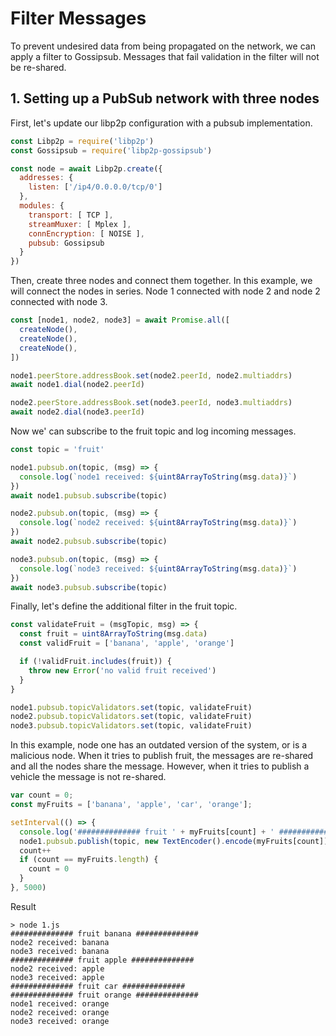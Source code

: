# Filter Messages

To prevent undesired data from being propagated on the network, we can apply a filter to Gossipsub. Messages that fail validation in the filter will not be re-shared.

## 1. Setting up a PubSub network with three nodes

First, let's update our libp2p configuration with a pubsub implementation.

```JavaScript
const Libp2p = require('libp2p')
const Gossipsub = require('libp2p-gossipsub')

const node = await Libp2p.create({
  addresses: {
    listen: ['/ip4/0.0.0.0/tcp/0']
  },
  modules: {
    transport: [ TCP ],
    streamMuxer: [ Mplex ],
    connEncryption: [ NOISE ],
    pubsub: Gossipsub
  }
})
```

Then, create three nodes and connect them together. In this example, we will connect the nodes in series. Node 1 connected with node 2 and node 2 connected with node 3.

```JavaScript
const [node1, node2, node3] = await Promise.all([
  createNode(),
  createNode(),
  createNode(),
])

node1.peerStore.addressBook.set(node2.peerId, node2.multiaddrs)
await node1.dial(node2.peerId)

node2.peerStore.addressBook.set(node3.peerId, node3.multiaddrs)
await node2.dial(node3.peerId)
```

Now we' can subscribe to the fruit topic and log incoming messages.

```JavaScript
const topic = 'fruit'

node1.pubsub.on(topic, (msg) => {
  console.log(`node1 received: ${uint8ArrayToString(msg.data)}`)
})
await node1.pubsub.subscribe(topic)

node2.pubsub.on(topic, (msg) => {
  console.log(`node2 received: ${uint8ArrayToString(msg.data)}`)
})
await node2.pubsub.subscribe(topic)

node3.pubsub.on(topic, (msg) => {
  console.log(`node3 received: ${uint8ArrayToString(msg.data)}`)
})
await node3.pubsub.subscribe(topic)
```
Finally, let's define the additional filter in the fruit topic.

```JavaScript
const validateFruit = (msgTopic, msg) => {
  const fruit = uint8ArrayToString(msg.data)
  const validFruit = ['banana', 'apple', 'orange']

  if (!validFruit.includes(fruit)) {
    throw new Error('no valid fruit received')
  }
}

node1.pubsub.topicValidators.set(topic, validateFruit)
node2.pubsub.topicValidators.set(topic, validateFruit)
node3.pubsub.topicValidators.set(topic, validateFruit)
```

In this example, node one has an outdated version of the system, or is a malicious node. When it tries to publish fruit, the messages are re-shared and all the nodes share the message. However, when it tries to publish a vehicle the message is not re-shared.

```JavaScript
var count = 0;
const myFruits = ['banana', 'apple', 'car', 'orange'];

setInterval(() => {
  console.log('############## fruit ' + myFruits[count] + ' ##############')
  node1.pubsub.publish(topic, new TextEncoder().encode(myFruits[count]))
  count++
  if (count == myFruits.length) {
    count = 0
  }
}, 5000)
```

Result

```
> node 1.js
############## fruit banana ##############
node2 received: banana
node3 received: banana
############## fruit apple ##############
node2 received: apple
node3 received: apple
############## fruit car ##############
############## fruit orange ##############
node1 received: orange
node2 received: orange
node3 received: orange
```